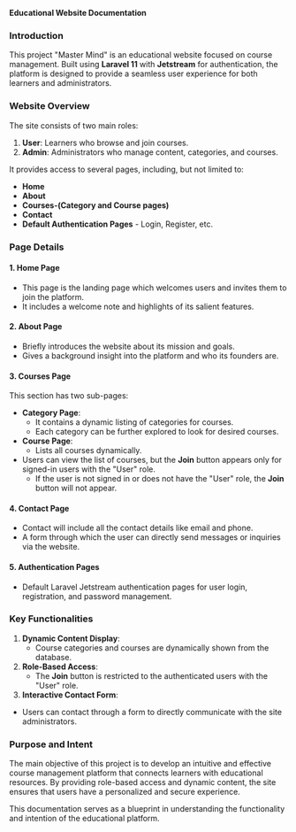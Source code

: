 **Educational Website Documentation**

### **Introduction**
This project "Master Mind" is an educational website focused on course management. Built using **Laravel 11** with **Jetstream** for authentication, the platform is designed to provide a seamless user experience for both learners and administrators.

### **Website Overview**
The site consists of two main roles:
1. **User**: Learners who browse and join courses.
2. **Admin**: Administrators who manage content, categories, and courses.

It provides access to several pages, including, but not limited to:

* **Home**
* **About**
* **Courses-(Category and Course pages)**
* **Contact**
* **Default Authentication Pages** - Login, Register, etc.

### **Page Details**

#### **1. Home Page**
- This page is the landing page which welcomes users and invites them to join the platform.
- It includes a welcome note and highlights of its salient features.

#### **2. About Page**
- Briefly introduces the website about its mission and goals.
- Gives a background insight into the platform and who its founders are.

#### **3. Courses Page**
This section has two sub-pages:
- **Category Page**:
  - It contains a dynamic listing of categories for courses.
  - Each category can be further explored to look for desired courses.
- **Course Page**:
  - Lists all courses dynamically.
- Users can view the list of courses, but the **Join** button appears only for signed-in users with the "User" role.
  - If the user is not signed in or does not have the "User" role, the **Join** button will not appear.

#### **4. Contact Page**
- Contact will include all the contact details like email and phone.
- A form through which the user can directly send messages or inquiries via the website.

#### **5. Authentication Pages**
- Default Laravel Jetstream authentication pages for user login, registration, and password management.

### **Key Functionalities**
1. **Dynamic Content Display**:
   - Course categories and courses are dynamically shown from the database.
2. **Role-Based Access**:
   - The **Join** button is restricted to the authenticated users with the "User" role.
3. **Interactive Contact Form**:
- Users can contact through a form to directly communicate with the site administrators.

### **Purpose and Intent**
The main objective of this project is to develop an intuitive and effective course management platform that connects learners with educational resources. By providing role-based access and dynamic content, the site ensures that users have a personalized and secure experience.

This documentation serves as a blueprint in understanding the functionality and intention of the educational platform.
